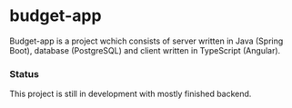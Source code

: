 # budget-app

Budget-app is a project wchich consists of server written in Java (Spring Boot), database (PostgreSQL) and client written in TypeScript (Angular).

### Status

This project is still in development with mostly finished backend.
